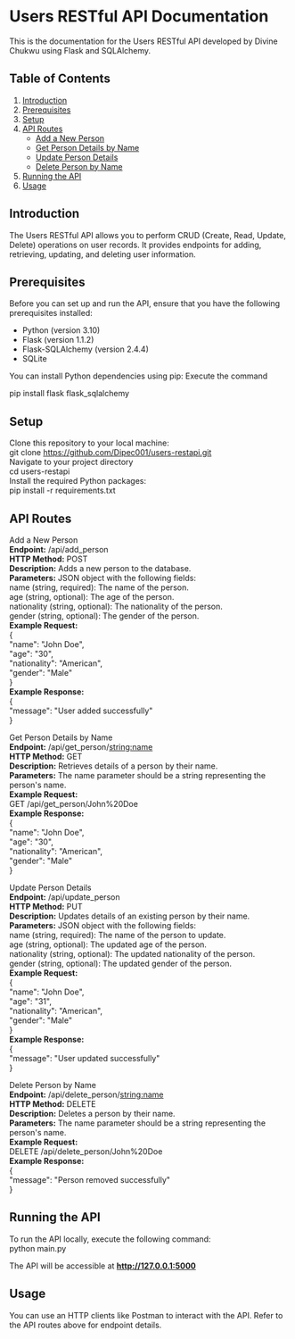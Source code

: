 # Users RESTful API Documentation

This is the documentation for the Users RESTful API developed by Divine Chukwu using Flask and SQLAlchemy.

## Table of Contents

1. [Introduction](#introduction)
2. [Prerequisites](#prerequisites)
3. [Setup](#setup)
4. [API Routes](#api-routes)
   - [Add a New Person](#add-a-new-person)
   - [Get Person Details by Name](#get-person-details-by-name)
   - [Update Person Details](#update-person-details)
   - [Delete Person by Name](#delete-person-by-name)
5. [Running the API](#running-the-api)
6. [Usage](#usage)


## Introduction

The Users RESTful API allows you to perform CRUD (Create, Read, Update, Delete) operations on user records. It provides endpoints for adding, retrieving, updating, and deleting user information.

## Prerequisites

Before you can set up and run the API, ensure that you have the following prerequisites installed:

- Python (version 3.10)
- Flask (version 1.1.2)
- Flask-SQLAlchemy (version 2.4.4)
- SQLite

You can install Python dependencies using pip:
Execute the command

pip install flask flask_sqlalchemy

## Setup

Clone this repository to your local machine: <br>
git clone https://github.com/Dipec001/users-restapi.git <br>
Navigate to your project directory <br>
cd users-restapi <br>
Install the required Python packages: <br>
pip install -r requirements.txt



## API Routes
Add a New Person <br>
**Endpoint:** /api/add_person <br>
**HTTP Method:** POST <br>
**Description:** Adds a new person to the database. <br>
**Parameters:** JSON object with the following fields: <br>
name (string, required): The name of the person. <br>
age (string, optional): The age of the person. <br>
nationality (string, optional): The nationality of the person. <br>
gender (string, optional): The gender of the person. <br>
**Example Request:** <br>
{ <br>
  "name": "John Doe", <br>
  "age": "30", <br>
  "nationality": "American", <br>
  "gender": "Male" <br>
} <br>
**Example Response:** <br>
{ <br>
  "message": "User added successfully" <br>
} <br>

Get Person Details by Name <br>
**Endpoint:** /api/get_person/<string:name> <br>
**HTTP Method:** GET <br>
**Description:** Retrieves details of a person by their name. <br>
**Parameters:** The name parameter should be a string representing the person's name. <br>
**Example Request:** <br>
GET /api/get_person/John%20Doe <br>
**Example Response:** <br>
{ <br>
   "name": "John Doe", <br>
   "age": "30", <br>
   "nationality": "American", <br>
   "gender": "Male" <br>
} <br>


Update Person Details <br>
**Endpoint:** /api/update_person <br>
**HTTP Method:** PUT <br>
**Description:** Updates details of an existing person by their name. <br>
**Parameters:** JSON object with the following fields: <br>
name (string, required): The name of the person to update. <br>
age (string, optional): The updated age of the person. <br>
nationality (string, optional): The updated nationality of the person. <br>
gender (string, optional): The updated gender of the person. <br>
**Example Request:** <br>
{ <br>
  "name": "John Doe", <br>
  "age": "31", <br>
  "nationality": "American", <br>
  "gender": "Male" <br>
} <br>
**Example Response:** <br>
{ <br>
  "message": "User updated successfully" <br>
} <br>


Delete Person by Name <br>
**Endpoint:** /api/delete_person/<string:name> <br>
**HTTP Method:** DELETE <br>
**Description:** Deletes a person by their name. <br>
**Parameters:** The name parameter should be a string representing the person's name. <br>
**Example Request:** <br>
DELETE /api/delete_person/John%20Doe <br>
**Example Response:** <br>
{ <br>
  "message": "Person removed successfully" <br>
} <br>


## Running the API <br>
To run the API locally, execute the following command: <br>
python main.py <br>

The API will be accessible at **http://127.0.0.1:5000** <br>

## Usage <br>
You can use an HTTP clients like Postman to interact with the API. Refer to the API routes above for endpoint details.




